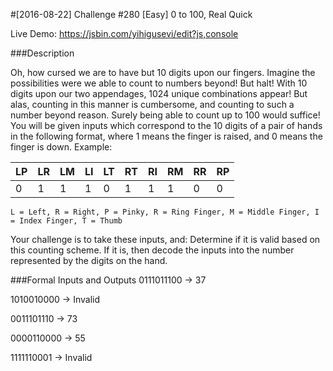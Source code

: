 #[2016-08-22] Challenge #280 [Easy] 0 to 100, Real Quick

Live Demo: https://jsbin.com/yihigusevi/edit?js,console

###Description

Oh, how cursed we are to have but 10 digits upon our fingers. Imagine the possibilities were we able to count to numbers beyond! But halt! With 10 digits upon our two appendages, 1024 unique combinations appear! But alas, counting in this manner is cumbersome, and counting to such a number beyond reason. Surely being able to count up to 100 would suffice!
You will be given inputs which correspond to the 10 digits of a pair of hands in the following format, where 1 means the finger is raised, and 0 means the finger is down.
Example:

|LP	|LR	|LM	|LI	|LT	|RT	|RI	|RM	|RR	|RP |
|---|---|---|---|---|---|---|---|---|---|
|0	|1	|1	|1	|0	|1	|1	|1	|0	|0  |

`L = Left, R = Right, P = Pinky, R = Ring Finger, M = Middle Finger, I = Index Finger, T = Thumb`

Your challenge is to take these inputs, and:
Determine if it is valid based on this counting scheme.
If it is, then decode the inputs into the number represented by the digits on the hand.

###Formal Inputs and Outputs
0111011100 -> 37

1010010000 -> Invalid

0011101110 -> 73

0000110000 -> 55

1111110001 -> Invalid
